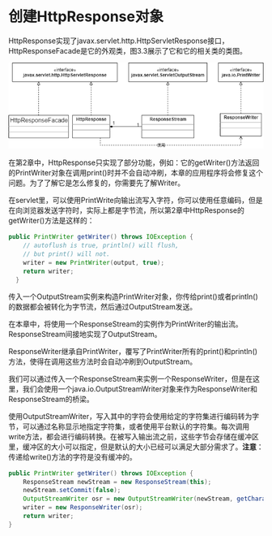 # 创建HttpResponse对象

HttpResponse实现了javax.servlet.http.HttpServletResponse接口，HttpResponseFacade是它的外观类，图3.3展示了它和它的相关类的类图。

![3.3](../../images/3.3.png)

在第2章中，HttpResponse只实现了部分功能，例如：它的getWriter()方法返回的PrintWriter对象在调用print()时并不会自动冲刷，本章的应用程序将会修复这个问题。为了了解它是怎么修复的，你需要先了解Writer。

在servlet里，可以使用PrintWrite向输出流写入字符，你可以使用任意编码，但是在向浏览器发送字符时，实际上都是字节流，所以第2章中HttpResponse的getWriter()方法是这样的：

```java
public PrintWriter getWriter() throws IOException {
    // autoflush is true, println() will flush,
    // but print() will not.
    writer = new PrintWriter(output, true);
    return writer;
  }
```

传入一个OutputStream实例来构造PrintWriter对象，你传给print()或者println()的数据都会被转化为字节流，然后通过OutputStream发送。

在本章中，将使用一个ResponseStream的实例作为PrintWriter的输出流。ResponseStream间接地实现了OutputStream。

ResponseWriter继承自PrintWriter，覆写了PrintWriter所有的print()和println()方法，使得在调用这些方法时会自动冲刷到OutputStream。

我们可以通过传入一个ResponseStream来实例一个ResponseWriter，但是在这里，我们会使用一个java.io.OutputStreamWriter对象来作为ResponseWriter和ResponseStream的桥梁。

使用OutputStreamWriter，写入其中的字符会使用给定的字符集进行编码转为字节，可以通过名称显示地指定字符集，或者使用平台默认的字符集。每次调用write方法，都会进行编码转换。在被写入输出流之前，这些字节会存储在缓冲区里，缓冲区的大小可以指定，但是默认的大小已经可以满足大部分需求了。**注意**：传递给write()方法的字符是没有缓冲的。

```java
public PrintWriter getWriter() throws IOException {
    ResponseStream newStream = new ResponseStream(this);
    newStream.setCommit(false);
    OutputStreamWriter osr = new OutputStreamWriter(newStream, getCharacterEncoding());
    writer = new ResponseWriter(osr);
    return writer;
}
```

